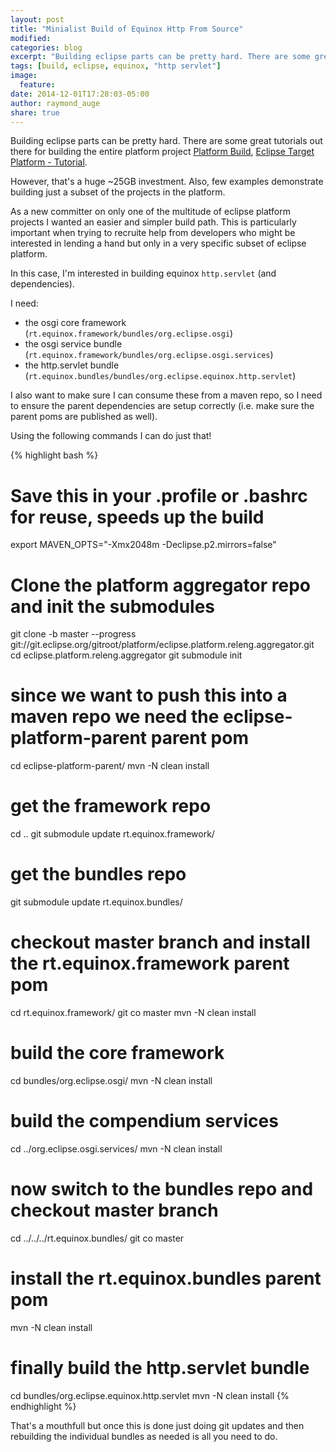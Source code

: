 ```yaml
---
layout: post
title: "Minialist Build of Equinox Http From Source"
modified:
categories: blog
excerpt: "Building eclipse parts can be pretty hard. There are some great tutorials out there ..."
tags: [build, eclipse, equinox, "http servlet"]
image:
  feature:
date: 2014-12-01T17:28:03-05:00
author: raymond_auge
share: true
---
```


Building eclipse parts can be pretty hard. There are some great tutorials out there for building the entire platform project [Platform Build](https://wiki.eclipse.org/Platform-releng/Platform_Build), [Eclipse Target Platform - Tutorial](http://www.vogella.com/tutorials/EclipseTargetPlatform/article.html).

However, that's a huge ~25GB investment. Also, few examples demonstrate building just a subset of the projects in the platform.

As a new committer on only one of the multitude of eclipse platform projects I wanted an easier and simpler build path. This is particularly important when trying to recruite help from developers who might be interested in lending a hand but only in a very specific subset of eclipse platform.

In this case, I'm interested in building equinox `http.servlet` (and dependencies).

I need:

* the osgi core framework (`rt.equinox.framework/bundles/org.eclipse.osgi`)
* the osgi service bundle (`rt.equinox.framework/bundles/org.eclipse.osgi.services`)
* the http.servlet bundle (`rt.equinox.bundles/bundles/org.eclipse.equinox.http.servlet`)

I also want to make sure I can consume these from a maven repo, so I need to ensure the parent dependencies are setup correctly (i.e. make sure the parent poms are published as well).

Using the following commands I can do just that!

{% highlight bash %}
# Save this in your .profile or .bashrc for reuse, speeds up the build
export MAVEN_OPTS="-Xmx2048m -Declipse.p2.mirrors=false"

# Clone the platform aggregator repo and init the submodules
git clone -b master --progress git://git.eclipse.org/gitroot/platform/eclipse.platform.releng.aggregator.git
cd eclipse.platform.releng.aggregator
git submodule init

# since we want to push this into a maven repo we need the eclipse-platform-parent parent pom
cd eclipse-platform-parent/
mvn -N clean install

# get the framework repo
cd ..
git submodule update rt.equinox.framework/

# get the bundles repo
git submodule update rt.equinox.bundles/

# checkout master branch and install the rt.equinox.framework parent pom
cd rt.equinox.framework/
git co master
mvn -N clean install

# build the core framework
cd bundles/org.eclipse.osgi/
mvn -N clean install

# build the compendium services
cd ../org.eclipse.osgi.services/
mvn -N clean install

# now switch to the bundles repo and checkout master branch
cd ../../../rt.equinox.bundles/
git co master

# install the rt.equinox.bundles parent pom
mvn -N clean install

# finally build the http.servlet bundle
cd bundles/org.eclipse.equinox.http.servlet
mvn -N clean install
{% endhighlight %}

That's a mouthfull but once this is done just doing git updates and then rebuilding the individual bundles as needed is all you need to do.